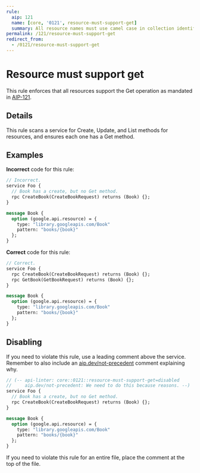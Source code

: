 ```yaml
---
rule:
  aip: 121
  name: [core, '0121', resource-must-support-get]
  summary: All resource names must use camel case in collection identifiers.
permalink: /121/resource-must-support-get
redirect_from:
  - /0121/resource-must-support-get
---
```


# Resource must support get

This rule enforces that all resources support the Get operation as mandated in
[AIP-121][].

## Details

This rule scans a service for Create, Update, and List methods for resources,
and ensures each one has a Get method.

## Examples

**Incorrect** code for this rule:

```proto
// Incorrect.
service Foo {
  // Book has a create, but no Get method.
  rpc CreateBook(CreateBookRequest) returns (Book) {};
}

message Book {
  option (google.api.resource) = {
    type: "library.googleapis.com/Book"
    pattern: "books/{book}"
  };
}
```

**Correct** code for this rule:

```proto
// Correct.
service Foo {
  rpc CreateBook(CreateBookRequest) returns (Book) {};
  rpc GetBook(GetBookRequest) returns (Book) {};
}

message Book {
  option (google.api.resource) = {
    type: "library.googleapis.com/Book"
    pattern: "books/{book}"
  };
}
```

## Disabling

If you need to violate this rule, use a leading comment above the service.
Remember to also include an [aip.dev/not-precedent][] comment explaining why.

```proto
// (-- api-linter: core::0121::resource-must-support-get=disabled
//     aip.dev/not-precedent: We need to do this because reasons. --)
service Foo {
  // Book has a create, but no Get method.
  rpc CreateBook(CreateBookRequest) returns (Book) {};
}

message Book {
  option (google.api.resource) = {
    type: "library.googleapis.com/Book"
    pattern: "books/{book}"
  };
}
```

If you need to violate this rule for an entire file, place the comment at the
top of the file.

[aip-121]: https://aip.dev/121
[aip.dev/not-precedent]: https://aip.dev/not-precedent